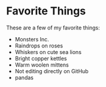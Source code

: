 # Favorite Things

These are a few of my favorite things:

- Monsters Inc.
- Raindrops on roses
- Whiskers on cute sea lions
- Bright copper kettles
- Warm woolen mittens
- Not editing directly on GitHub
- pandas
